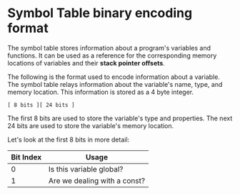 # Symbol Table binary encoding format

The symbol table stores information about a program's variables and functions. It can be used as a reference for the corresponding memory locations of variables and their **stack pointer offsets**.

The following is the format used to encode information about a variable. The symbol table relays information about the variable's name, type, and memory location. This information is stored as a 4 byte integer.

```
[ 8 bits ][ 24 bits ]
```

The first 8 bits are used to store the variable's type and properties. The next 24 bits are used to store the variable's memory location.

Let's look at the first 8 bits in more detail:


Bit Index | Usage
----------|-----------------------------
0         | Is this variable global?
1         | Are we dealing with a const?